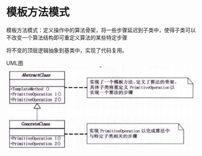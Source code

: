 # 模板方法模式

模板方法模式：定义操作中的算法骨架，将一些步骤延迟到子类中，使得子类可以不改变一个算法结构即可重定义算法的某些特定步骤

将不变的顶层逻辑抽象到基类中，实现了代码复用。

UML图<br>
![factory_method](template_method.png)